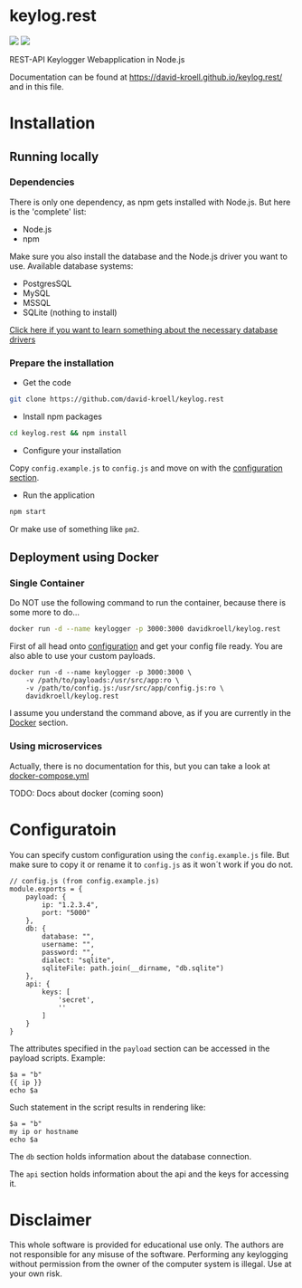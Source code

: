 # keylog.rest
[![](https://images.microbadger.com/badges/version/davidkroell/keylog.rest.svg)](https://microbadger.com/images/davidkroell/keylog.rest "Get your own version badge on microbadger.com") [![](https://images.microbadger.com/badges/image/davidkroell/keylog.rest.svg)](https://microbadger.com/images/davidkroell/keylog.rest "Get your own image badge on microbadger.com")

REST-API Keylogger Webapplication in Node.js

Documentation can be found at <https://david-kroell.github.io/keylog.rest/> and in this file.

# Installation
## Running locally
### Dependencies
There is only one dependency, as npm gets installed with Node.js. But here is the 'complete' list:
* Node.js
* npm

Make sure you also install the database and the Node.js driver you want to use.
Available database systems:
* PostgresSQL
* MySQL
* MSSQL
* SQLite (nothing to install)

[Click here if you want to learn something about the necessary database drivers](http://docs.sequelizejs.com/manual/installation/getting-started.html#installation)

### Prepare the installation

* Get the code
```bash
git clone https://github.com/david-kroell/keylog.rest
```
* Install npm packages
```bash
cd keylog.rest && npm install
```
* Configure your installation

Copy ```config.example.js``` to ```config.js``` and move on with the [configuration section](#configuration).

* Run the application
```bash
npm start
```
Or make use of something like ```pm2```.

## Deployment using Docker
### Single Container
Do NOT use the following command to run the container, because there is some more to do...

```bash
docker run -d --name keylogger -p 3000:3000 davidkroell/keylog.rest
```

First of all head onto [configuration](#configuration) and get your config file ready. 
You are also able to use your custom payloads.

```
docker run -d --name keylogger -p 3000:3000 \
    -v /path/to/payloads:/usr/src/app:ro \
    -v /path/to/config.js:/usr/src/app/config.js:ro \
    davidkroell/keylog.rest
```
I assume you understand the command above, as if you are currently in the [Docker](https://www.docker.com/) section.

### Using microservices
Actually, there is no documentation for this, but you can take a look at [docker-compose.yml](docker-compose.yml)

TODO: Docs about docker (coming soon)

# Configuratoin
You can specify custom configuration using the ```config.example.js``` file. But make sure to copy it or rename it to ```config.js``` as it won´t work if you do not.

```
// config.js (from config.example.js)
module.exports = {
    payload: {
        ip: "1.2.3.4",
        port: "5000"
    },
    db: {
        database: "",
        username: "",
        password: "",
        dialect: "sqlite",
        sqliteFile: path.join(__dirname, "db.sqlite")
    },
    api: {
        keys: [
            'secret',
            ''
        ]
    }
}
```
The attributes specified in the ```payload``` section can be accessed in the payload scripts.
Example:
```
$a = "b"
{{ ip }}
echo $a
```
Such statement in the script results in rendering like:
```
$a = "b"
my ip or hostname
echo $a
```

The ```db``` section holds information about the database connection.

The ```api``` section holds information about the api and the keys for accessing it.

# Disclaimer
This whole software is provided for educational use only. The authors are not responsible for any misuse of the software. Performing any keylogging without permission from the owner of the computer system is illegal. Use at your own risk.
